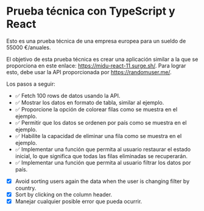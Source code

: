 # Prueba técnica con TypeScript y React

Esto es una prueba técnica de una empresa europea para un sueldo de 55000 €/anuales.

El objetivo de esta prueba técnica es crear una aplicación similar a la que se proporciona en este enlace: <https://midu-react-11.surge.sh/>. Para lograr esto, debe usar la API proporcionada por <https://randomuser.me/>.

Los pasos a seguir:

- ✅ Fetch 100 rows de datos usando la API.
- ✅ Mostrar los datos en formato de tabla, similar al ejemplo.
- ✅ Proporcione la opción de colorear filas como se muestra en el ejemplo.
- ✅ Permitir que los datos se ordenen por país como se muestra en el ejemplo.
- ✅ Habilite la capacidad de eliminar una fila como se muestra en el ejemplo.
- ✅ Implementar una función que permita al usuario restaurar el estado inicial, lo que significa que todas las filas eliminadas se recuperarán.
- ✅ Implementar una función que permita al usuario filtrar los datos por país.
- [x] Avoid sorting users again the data when the user is changing filter by country.
- [x] Sort by clicking on the column header.
- [x] Manejar cualquier posible error que pueda ocurrir.
